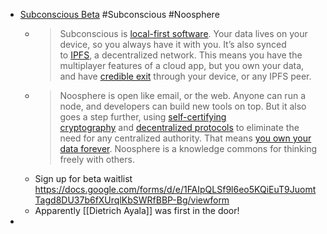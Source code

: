 - [Subconscious Beta](https://subconscious.substack.com/p/subconscious-beta) #Subconscious #Noosphere
	- > Subconscious is [local-first software](https://www.wired.com/story/the-cloud-is-a-prison-can-the-local-first-software-movement-set-us-free/). Your data lives on your device, so you always have it with you. It’s also synced to [IPFS](https://ipfs.tech/), a decentralized network. This means you have the multiplayer features of a cloud app, but you own your data, and have [credible exit](https://subconscious.substack.com/p/credible-exit) through your device, or any IPFS peer.
	- > Noosphere is open like email, or the web. Anyone can run a node, and developers can build new tools on top. But it also goes a step further, using [self-certifying cryptography](https://jaygraber.medium.com/web3-is-self-certifying-9dad77fd8d81) and [decentralized protocols](https://ipfs.tech/) to eliminate the need for any centralized authority. That means [you own your data forever](https://subconscious.substack.com/p/the-minimal-definition-of-user-agency). Noosphere is a knowledge commons for thinking freely with others.
	- Sign up for beta waitlist https://docs.google.com/forms/d/e/1FAIpQLSf9l6eo5KQiEuT9JuomtTagd8DU37b6fXUrqlKbSWRfBBP-Bg/viewform
	- Apparently [[Dietrich Ayala]] was first in the door!
-